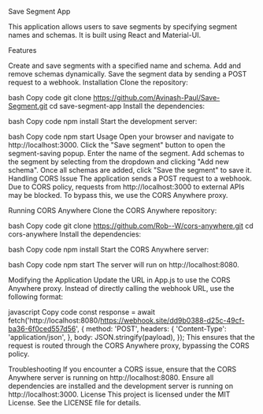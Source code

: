 Save Segment App

This application allows users to save segments by specifying segment names and schemas. It is built using React and Material-UI.

Features

Create and save segments with a specified name and schema.
Add and remove schemas dynamically.
Save the segment data by sending a POST request to a webhook.
Installation
Clone the repository:

bash
Copy code
git clone https://github.com/Avinash-Paul/Save-Segment.git
cd save-segment-app
Install the dependencies:

bash
Copy code
npm install
Start the development server:

bash
Copy code
npm start
Usage
Open your browser and navigate to http://localhost:3000.
Click the "Save segment" button to open the segment-saving popup.
Enter the name of the segment.
Add schemas to the segment by selecting from the dropdown and clicking "Add new schema".
Once all schemas are added, click "Save the segment" to save it.
Handling CORS Issue
The application sends a POST request to a webhook. Due to CORS policy, requests from http://localhost:3000 to external APIs may be blocked. To bypass this, we use the CORS Anywhere proxy.

Running CORS Anywhere
Clone the CORS Anywhere repository:

bash
Copy code
git clone https://github.com/Rob--W/cors-anywhere.git
cd cors-anywhere
Install the dependencies:

bash
Copy code
npm install
Start the CORS Anywhere server:

bash
Copy code
npm start
The server will run on http://localhost:8080.

Modifying the Application
Update the URL in App.js to use the CORS Anywhere proxy. Instead of directly calling the webhook URL, use the following format:

javascript
Copy code
const response = await fetch('http://localhost:8080/https://webhook.site/dd9b0388-d25c-49cf-ba36-6f0ced557d56', {
  method: 'POST',
  headers: {
    'Content-Type': 'application/json',
  },
  body: JSON.stringify(payload),
});
This ensures that the request is routed through the CORS Anywhere proxy, bypassing the CORS policy.

Troubleshooting
If you encounter a CORS issue, ensure that the CORS Anywhere server is running on http://localhost:8080.
Ensure all dependencies are installed and the development server is running on http://localhost:3000.
License
This project is licensed under the MIT License. See the LICENSE file for details.
